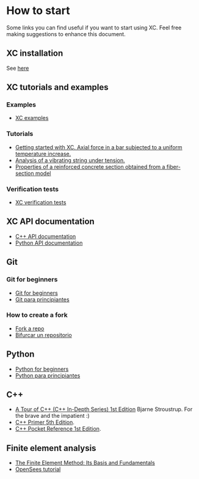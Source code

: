 # How to start

Some links you can find useful if you want to start using XC. Feel free  making suggestions to enhance this document.

## XC installation

See [here](https://github.com/xcfem/xc/blob/master/install/install.md)

## XC tutorials and examples

### Examples
- [XC examples](https://github.com/xcfem/xc_examples)

### Tutorials
- [Getting started with XC. Axial force in a bar subjected to a uniform temperature increase.](https://github.com/xcfem/xc_examples/blob/master/XC_tutorial_001/tutorial001_truss_temp.pdf)
- [Analysis of a vibrating string under tension.](https://raw.githubusercontent.com/xcfem/xc_examples/master/XC_tutorial_002/tutorial002_eigen_vibr_string.pdf)
- [Properties of a reinforced concrete section obtained from a fiber-section model](https://raw.githubusercontent.com/xcfem/xc_examples/master/XC_tutorial_003/tutorial003_fiber_section.pdf)

### Verification tests
- [XC verification tests](https://github.com/xcfem/xc/tree/master/verif/tests)


## XC API documentation

- [C++ API documentation](https://codedocs.xyz/xcfem/xc/index.html)
- [Python API documentation](https://xcfem.github.io/XCmanual/)

## Git

### Git for beginners

- [Git for beginners](https://product.hubspot.com/blog/git-and-github-tutorial-for-beginners)
- [Git para principiantes](https://www.ionos.es/digitalguide/paginas-web/desarrollo-web/tutorial-de-git/)

### How to create a fork

- [Fork a repo](https://docs.github.com/en/github/getting-started-with-github/quickstart/fork-a-repo)
- [Bifurcar un repositorio](https://docs.github.com/es/github/getting-started-with-github/quickstart/fork-a-repo)


## Python

- [Python for beginners](https://www.python.org/about/gettingstarted/)
- [Python para principiantes](https://www.ionos.es/digitalguide/paginas-web/desarrollo-web/tutorial-de-python/)

## C++

- [A Tour of C++ (C++ In-Depth Series) 1st Edition](https://geni.us/6fnnXpc) Bjarne Stroustrup. For the brave and the impatient :)
- [C++ Primer 5th Edition](https://geni.us/Y6Udqa).
- [C++ Pocket Reference 1st Edition](https://geni.us/w3tnB9).


## Finite element analysis

- [The Finite Element Method: Its Basis and Fundamentals](https://www.elsevier.com/books/the-finite-element-method-its-basis-and-fundamentals/zienkiewicz/978-1-85617-633-0)
- [OpenSees tutorial](https://opensees.berkeley.edu/workshop/NEESgridUser-EndWorkshop2005_presentations/NEESgridUser-EndWorkshopOpenSeesTutorial_SilviaMazzoni2005.pdf)
